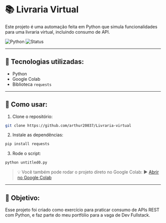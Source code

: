 # 📚 Livraria Virtual

Este projeto é uma automação feita em Python que simula funcionalidades para uma livraria virtual, incluindo consumo de API.

![Python](https://img.shields.io/badge/Python-3.10-blue)
![Status](https://img.shields.io/badge/status-em%20desenvolvimento-yellow)

---

## 🚀 Tecnologias utilizadas:
- Python
- Google Colab
- Biblioteca `requests`

---

## 📁 Como usar:

1. Clone o repositório:
```bash
git clone https://github.com/arthur20037/Livraria-virtual
```

2. Instale as dependências:
```bash
pip install requests
```

3. Rode o script:
```bash
python untitled0.py
```

> 💡 Você também pode rodar o projeto direto no Google Colab:
▶️ [Abrir no Google Colab]([https://colab.research.google.com/drive/1babNVcRUa4ega2bVAMl3iZX01IomVVGd?usp=sharing](https://colab.research.google.com/drive/15ZkeiTnNE9UyIkQcZ2gd_xEwy5F0plJH))

---

## 🎯 Objetivo:
Esse projeto foi criado como exercício para praticar consumo de APIs REST com Python, e faz parte do meu portfólio para a vaga de Dev Fullstack.

